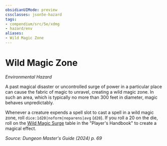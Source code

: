 ```yaml
---
obsidianUIMode: preview
cssclasses: json5e-hazard
tags:
- compendium/src/5e/xdmg
- hazard/env
aliases:
- Wild Magic Zone
---
```

# Wild Magic Zone
*Environmental Hazard*  

A past magical disaster or uncontrolled surge of power in a particular place can cause the fabric of magic to unravel, creating a wild magic zone. In such an area, which is typically no more than 300 feet in diameter, magic behaves unpredictably.

Whenever a creature expends a spell slot to cast a spell in a wild magic zone, roll `dice:1d20|noform|noparens|avg` (`d20`). If you roll a 20 on the die, roll on the [Wild Magic Surge](/3-Mechanics/CLI/tables/wild-magic-surge-xphb.md) table in the "Player's Handbook" to create a magical effect.

*Source: Dungeon Master's Guide (2024) p. 69*